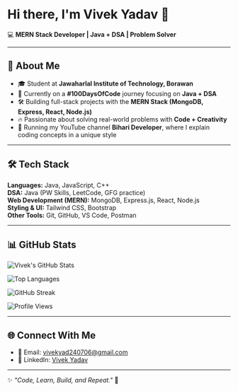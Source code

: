 # Hi there, I'm Vivek Yadav 👋  

💻 **MERN Stack Developer | Java + DSA | Problem Solver**

---

## 🚀 About Me  
- 🎓 Student at **Jawaharlal Institute of Technology, Borawan**  
- 🌱 Currently on a **#100DaysOfCode** journey focusing on **Java + DSA**  
- 🛠️ Building full-stack projects with the **MERN Stack (MongoDB, Express, React, Node.js)**  
- 🔥 Passionate about solving real-world problems with **Code + Creativity**  
- 🎥 Running my YouTube channel **Bihari Developer**, where I explain coding concepts in a unique style  

---

## 🛠️ Tech Stack  
**Languages:** Java, JavaScript, C++  
**DSA:** Java (PW Skills, LeetCode, GFG practice)  
**Web Development (MERN):** MongoDB, Express.js, React, Node.js  
**Styling & UI:** Tailwind CSS, Bootstrap  
**Other Tools:** Git, GitHub, VS Code, Postman  

---

## 📊 GitHub Stats  

![Vivek's GitHub Stats](https://github-readme-stats.vercel.app/api?username=vivekyadav247&show_icons=true&theme=tokyonight)  

![Top Languages](https://github-readme-stats.vercel.app/api/top-langs/?username=vivekyadav247&layout=compact&theme=tokyonight)  

![GitHub Streak](https://github-readme-streak-stats.herokuapp.com/?user=vivekyadav247&theme=tokyonight)  

![Profile Views](https://komarev.com/ghpvc/?username=vivekyadav247&label=Profile%20Views&color=ff69b4&style=for-the-badge)



---

## 🌐 Connect With Me  
- 📧 Email: [vivekyad240706@gmail.com](mailto:vivekyad240706@gmail.com)  
- 💼 LinkedIn: [Vivek Yadav](https://linkedin.com/in/vivek-yadav)  

---

✨ *"Code, Learn, Build, and Repeat."* 🚀
